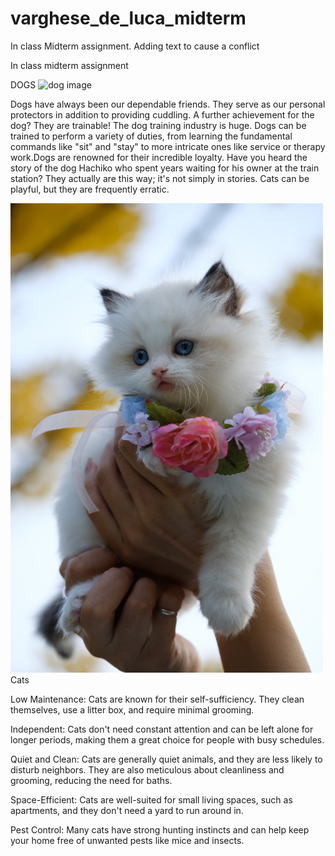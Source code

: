 # varghese_de_luca_midterm
In class Midterm assignment. Adding text to cause a conflict


In class midterm assignment

DOGS
<img src="images/pexels-goochie-poochie-grooming-3299906.jpg" width="500" alt="dog image">

Dogs have always been our dependable friends. They serve as our personal protectors in addition to providing cuddling. A further achievement for the dog? They are trainable! The dog training industry is huge. Dogs can be trained to perform a variety of duties, from learning the fundamental commands like "sit" and "stay" to more intricate ones like service or therapy work.Dogs are renowned for their incredible loyalty. Have you heard the story of the dog Hachiko who spent years waiting for his owner at the train station? They actually are this way; it's not simply in stories. Cats can be playful, but they are frequently erratic.

<img src="images/CAT.jpg" width="500" alt="cat image">
Cats

Low Maintenance: Cats are known for their self-sufficiency. They clean themselves, use a litter box, and require minimal grooming.

Independent: Cats don't need constant attention and can be left alone for longer periods, making them a great choice for people with busy schedules.

Quiet and Clean: Cats are generally quiet animals, and they are less likely to disturb neighbors. They are also meticulous about cleanliness and grooming, reducing the need for baths.

Space-Efficient: Cats are well-suited for small living spaces, such as apartments, and they don't need a yard to run around in.

Pest Control: Many cats have strong hunting instincts and can help keep your home free of unwanted pests like mice and insects.
